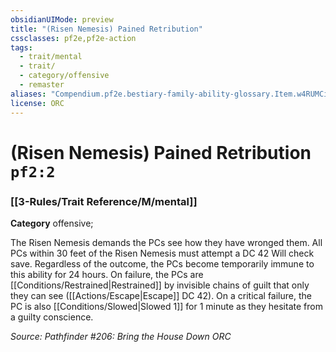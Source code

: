 ```yaml
---
obsidianUIMode: preview
title: "(Risen Nemesis) Pained Retribution"
cssclasses: pf2e,pf2e-action
tags:
  - trait/mental
  - trait/
  - category/offensive
  - remaster
aliases: "Compendium.pf2e.bestiary-family-ability-glossary.Item.w4RUMCiHixgqJiy7"
license: ORC
---
```

# (Risen Nemesis) Pained Retribution `pf2:2`

### [[3-Rules/Trait Reference/M/mental]]

**Category** offensive; 




The Risen Nemesis demands the PCs see how they have wronged them. All PCs within 30 feet of the Risen Nemesis must attempt a DC 42 Will check save. Regardless of the outcome, the PCs become temporarily immune to this ability for 24 hours. On failure, the PCs are [[Conditions/Restrained|Restrained]] by invisible chains of guilt that only they can see ([[Actions/Escape|Escape]] DC 42). On a critical failure, the PC is also [[Conditions/Slowed|Slowed 1]] for 1 minute as they hesitate from a guilty conscience.

*Source: Pathfinder #206: Bring the House Down*
*ORC*
